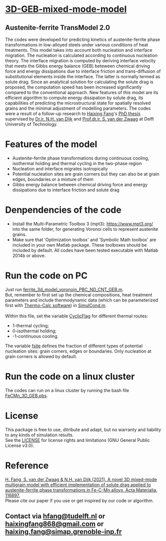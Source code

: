 # [3D-GEB-mixed-mode-model](https://github.com/haixingfang/3D-GEB-mixed-mode-model)
## Austenite-ferrite TransModel 2.0
The codes were developed for predicting kinetics of austenite-ferrite phase transformations in low-alloyed steels under various conditions of heat treatments. This model takes into account both nucleation and interface migration. The nucleation is calculated according to continuous nucleation theory. The interface migration is computed by deriving interface velocity that meets the Gibbs energy balance (GEB) beteween chemical driving force and energy dissipations due to interface friction and trans-diffusion of substitutional elements inside the interface. The latter is normally termed as solute drag. Since an analytical solution for calculating the solute drag is proposed, the computation speed has been increased significantly compared to the conventional approach. New features of this model are its efficient algorithm to compute energy dissipation by solute drag, its capabilities of predicting the microstructural state for spatially resolved grains and the minimal adjustment of modelling parameters. The codes were a result of a follow-up research to [Haixing Fang](https://orcid.org/0000-0001-8114-5276)'s [PhD thesis](https://repository.tudelft.nl/islandora/object/uuid%3Aecd8e101-3164-4227-b47b-13a04bc4b8fb?collection=research) supervised by [Dr.ir. N.H. van Dijk](https://www.tudelft.nl/en/faculty-of-applied-sciences/about-faculty/departments/radiation-science-technology/research/research-groups/fundamental-aspects-of-materials-and-energy/people/niels-van-dijk/) and [Prof.dr.ir. S. van der Zwaag](https://www.tudelft.nl/lr/organisatie/afdelingen/aerospace-structures-and-materials/novel-aerospace-materials/people/personal-pages-novam/academic-staff/s-van-der-zwaag-sybrand/) at Delft University of Technology.

# Features of the model
- Austenite-ferrite phase transformations during continuous cooling, isothermal holding and thermal cycling in the two-phase region
- Nucleation and interface migrates isotropically
- Potential nucleation sites are grain corners but they can also be at grain edges, boundaries or a mixture of them
- Gibbs energy balance between chemical driving force and energy dissipations due to interface friction and solute drag 

# Denpendencies of the code
- Install the Multi-Parametric Toolbox 3 (mpt3): https://www.mpt3.org/ into the same folder, for generating Voronoi cells to represent austenite grains.
- Make sure that 'Optimization toolbox' and 'Symbolic Math toolbox' are included in your own Matlab package. These toolboxes should be included by default.
All codes have been tested executable with Matlab 2014b or above.

# Run the code on PC
Just run [ferrite_3d_model_voronoin_PBC_ND_CNT_GEB.m](https://github.com/haixingfang/3D-GEB-mixed-mode-model/blob/master/ferrite_3d_model_voronoin_PBC_ND_CNT_GEB.m). <br>
But, remember to first set up the chemical compositions, heat treatment parameters and include thermodynamic data (which can be parameterized first with [Thermo-Calc software](https://www.thermocalc.com/)) in [SimulCond.m](https://github.com/haixingfang/3D-GEB-mixed-mode-model/blob/master/SimulCond.m). <br>
<br>
Within this file, set the variable [CyclicFlag](https://github.com/haixingfang/3D-GEB-mixed-mode-model/blob/master/SimulCond.m) for different thermal routes:
- 1-thermal cycling; <br>
- 0-isothermal holding; <br>
- -1-continuous cooling. <br>

The variable [fsite](https://github.com/haixingfang/3D-GEB-mixed-mode-model/blob/master/ferrite_3d_model_voronoin_PBC_ND_CNT_GEB.m) defines the fraction of different types of potential nucleation sites: grain corners, edges or boundaries. Only nucleation at grain corners is allowed by default.

# Run the code on a linux cluster
The codes can run on a linux cluster by running the bash file [FeCMn_3D_GEB.pbs](https://github.com/haixingfang/3D-GEB-mixed-mode-model/blob/master/FeCMn_3D_GEB.pbs).

# License
This package is free to use, ditribute and adapt, but no warranty and liability to any kinds of simulation results. <br>
See the [LICENSE](https://github.com/haixingfang/3D-GEB-mixed-mode-model/blob/master/LICENSE) for license rights and limitations (GNU General Public License v3.0).

# Reference
[H. Fang, S. van der Zwaag & N.H. van Dijk (2021). A novel 3D mixed-mode multigrain model with efficient implementation of solute drag applied to austenite-ferrite phase transformations in Fe-C-Mn alloys, Acta Materialia, 116897.](https://doi.org/10.1016/j.actamat.2021.116897) <br>
Please cite our paper if you use or get inspired by our code or algorithm.

## Contact via hfang@tudelft.nl or haixingfang868@gmail.com or haixing.fang@simap.grenoble-inp.fr

